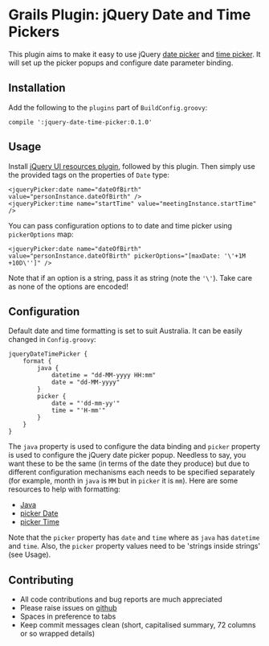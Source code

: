 Grails Plugin: jQuery Date and Time Pickers
===========================================

This plugin aims to make it easy to use jQuery [date picker](http://jqueryui.com/datepicker/) and [time
picker](https://github.com/trentrichardson/jQuery-Timepicker-Addon). It will set up the picker popups and configure date
parameter binding.

Installation
------------

Add the following to the `plugins` part of `BuildConfig.groovy`:

    compile ':jquery-date-time-picker:0.1.0'

Usage
-----

Install [jQuery UI resources plugin](http://grails.org/plugin/jquery-ui), followed by this plugin. Then simply use the
provided tags on the properties of `Date` type:

    <jqueryPicker:date name="dateOfBirth" value="personInstance.dateOfBirth" />
    <jqueryPicker:time name="startTime" value="meetingInstance.startTime" />

You can pass configuration options to to date and time picker using `pickerOptions` map:

    <jqueryPicker:date name="dateOfBirth" value="personInstance.dateOfBirth" pickerOptions="[maxDate: '\'+1M +10D\'']" />

Note that if an option is a string, pass it as string (note the `'\'`). Take care as none of the options are encoded!


Configuration
-------------

Default date and time formatting is set to suit Australia. It can be easily changed in `Config.groovy`:

    jqueryDateTimePicker {
        format {
            java {
                datetime = "dd-MM-yyyy HH:mm"
                date = "dd-MM-yyyy"
            }
            picker {
                date = "'dd-mm-yy'"
                time = "'H-mm'"
            }
        }
    }

The `java` property is used to configure the data binding and `picker` property is used to configure the jQuery date
picker popup. Needless to say, you want these to be the same (in terms of the date they produce) but due to different
configuration mechanisms each needs to be specified separately (for example, month in `java` is `MM` but in `picker` it
is `mm`). Here are some resources to help with formatting:

* [Java](http://docs.oracle.com/javase/6/docs/api/java/text/SimpleDateFormat.html)
* [picker Date](http://api.jqueryui.com/datepicker/#utility-formatDate)
* [picker Time](http://trentrichardson.com/examples/timepicker/)

Note that the `picker` property has `date` and `time` where as `java` has `datetime` and `time`. Also, the `picker`
property values need to be 'strings inside strings' (see Usage). 


Contributing
------------

* All code contributions and bug reports are much appreciated
* Please raise issues on [github](https://github.com/zoran119/grails-jquery-date-time-picker)
* Spaces in preference to tabs
* Keep commit messages clean (short, capitalised summary, 72 columns or so wrapped details)
